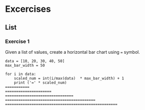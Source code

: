 #  Excercises

## List

### Exercise 1

Given a list of values, create a horizontal bar chart using `=` symbol.

```
data = [10, 20, 30, 40, 50]
max_bar_width = 50

for i in data:
    scaled_num = int(i/max(data)  * max_bar_width) + 1
    print ('=' * scaled_num)
===========
=====================
===============================
=========================================
===================================================
```
